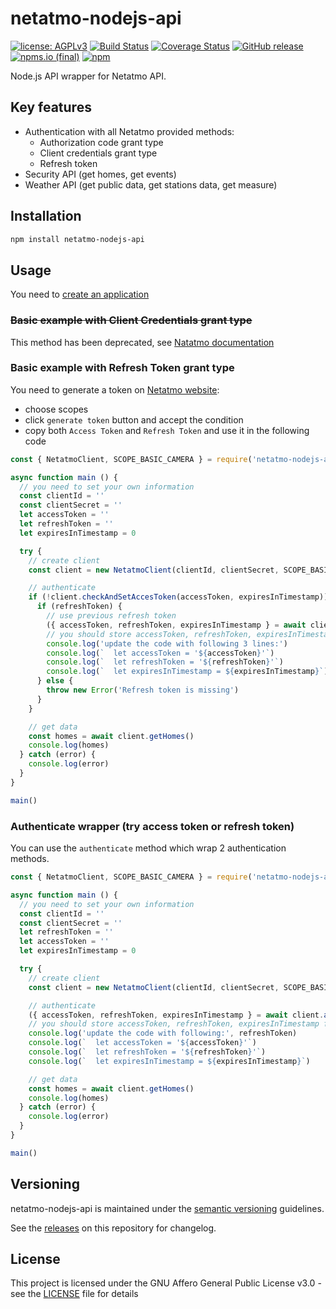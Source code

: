# netatmo-nodejs-api

[![license: AGPLv3](https://img.shields.io/badge/license-AGPLv3-blue.svg)](https://www.gnu.org/licenses/agpl-3.0)
[![Build Status](https://travis-ci.com/nioc/netatmo-nodejs-api.svg?branch=master)](https://travis-ci.com/nioc/netatmo-nodejs-api)
[![Coverage Status](https://coveralls.io/repos/github/nioc/netatmo-nodejs-api/badge.svg?branch=master)](https://coveralls.io/github/nioc/netatmo-nodejs-api?branch=master)
[![GitHub release](https://img.shields.io/github/release/nioc/netatmo-nodejs-api.svg)](https://github.com/nioc/netatmo-nodejs-api/releases/latest)
[![npms.io (final)](https://img.shields.io/npms-io/final-score/netatmo-nodejs-api)](https://www.npmjs.com/package/netatmo-nodejs-api)
[![npm](https://img.shields.io/npm/dt/netatmo-nodejs-api)](https://www.npmjs.com/package/netatmo-nodejs-api)

Node.js API wrapper for Netatmo API.

## Key features
-    Authentication with all Netatmo provided methods:
     -    Authorization code grant type
     -    Client credentials grant type
     -    Refresh token
-    Security API (get homes, get events)
-    Weather API (get public data, get stations data, get measure)

## Installation

``` bash
npm install netatmo-nodejs-api
```

## Usage

You need to [create an application](https://dev.netatmo.com/apps/createanapp#form)

### ~~Basic example with Client Credentials grant type~~

This method has been deprecated, see [Natatmo documentation](https://dev.netatmo.com/apidocumentation/oauth#client-credential)

### Basic example with Refresh Token grant type

You need to generate a token on [Netatmo website](https://dev.netatmo.com/apps/):
-    choose scopes
-    click `generate token` button and accept the condition
-    copy both `Access Token` and `Refresh Token` and use it in the following code

```js
const { NetatmoClient, SCOPE_BASIC_CAMERA } = require('netatmo-nodejs-api')

async function main () {
  // you need to set your own information
  const clientId = ''
  const clientSecret = ''
  let accessToken = ''
  let refreshToken = ''
  let expiresInTimestamp = 0

  try {
    // create client
    const client = new NetatmoClient(clientId, clientSecret, SCOPE_BASIC_CAMERA, { timeout: 1000 })

    // authenticate
    if (!client.checkAndSetAccesToken(accessToken, expiresInTimestamp)) {
      if (refreshToken) {
        // use previous refresh token
        ({ accessToken, refreshToken, expiresInTimestamp } = await client.authenticateByRefreshToken(refreshToken))
        // you should store accessToken, refreshToken, expiresInTimestamp for further request
        console.log('update the code with following 3 lines:')
        console.log(`  let accessToken = '${accessToken}'`)
        console.log(`  let refreshToken = '${refreshToken}'`)
        console.log(`  let expiresInTimestamp = ${expiresInTimestamp}`)
      } else {
        throw new Error('Refresh token is missing')
      }
    }

    // get data
    const homes = await client.getHomes()
    console.log(homes)
  } catch (error) {
    console.log(error)
  }
}

main()
```

### Authenticate wrapper (try access token or refresh token)

You can use the `authenticate` method which wrap 2 authentication methods.

```js
const { NetatmoClient, SCOPE_BASIC_CAMERA } = require('netatmo-nodejs-api')

async function main () {
  // you need to set your own information
  const clientId = ''
  const clientSecret = ''
  let refreshToken = ''
  let accessToken = ''
  let expiresInTimestamp = 0

  try {
    // create client
    const client = new NetatmoClient(clientId, clientSecret, SCOPE_BASIC_CAMERA, { timeout: 1000 });

    // authenticate
    ({ accessToken, refreshToken, expiresInTimestamp } = await client.authenticate(accessToken, refreshToken, expiresInTimestamp))
    // you should store accessToken, refreshToken, expiresInTimestamp for further request
    console.log('update the code with following:', refreshToken)
    console.log(`  let accessToken = '${accessToken}'`)
    console.log(`  let refreshToken = '${refreshToken}'`)
    console.log(`  let expiresInTimestamp = ${expiresInTimestamp}`)

    // get data
    const homes = await client.getHomes()
    console.log(homes)
  } catch (error) {
    console.log(error)
  }
}

main()
```

## Versioning

netatmo-nodejs-api is maintained under the [semantic versioning](https://semver.org/) guidelines.

See the [releases](https://github.com/nioc/netatmo-nodejs-api/releases) on this repository for changelog.

## License

This project is licensed under the GNU Affero General Public License v3.0 - see the [LICENSE](LICENSE.md) file for details
